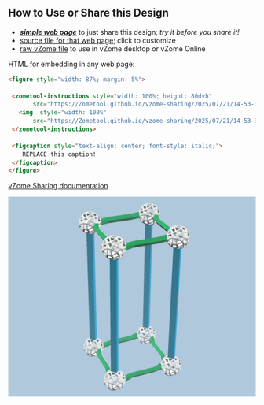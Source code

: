 
## How to Use or Share this Design

 - [***simple web page***](<https://Zometool.github.io/vzome-sharing/2025/07/21/14-53-32-CRY-Tetragonal-P-All/>) to just share this design; *try it before you share it!*
 - [source file for that web page](<https://github.com/Zometool/vzome-sharing/edit/main/2025/07/21/14-53-32-CRY-Tetragonal-P-All/index.md>); click to customize
 - [raw vZome file](<https://raw.githubusercontent.com/Zometool/vzome-sharing/main/2025/07/21/14-53-32-CRY-Tetragonal-P-All/CRY-Tetragonal-P-All.vZome>) to use in vZome desktop or vZome Online
 
 HTML for embedding in any web page:
 ```html
<figure style="width: 87%; margin: 5%">
  
  <zometool-instructions style="width: 100%; height: 80dvh"
        src="https://Zometool.github.io/vzome-sharing/2025/07/21/14-53-32-CRY-Tetragonal-P-All/CRY-Tetragonal-P-All.vZome" >
    <img  style="width: 100%"
        src="https://Zometool.github.io/vzome-sharing/2025/07/21/14-53-32-CRY-Tetragonal-P-All/CRY-Tetragonal-P-All.png" >
  </zometool-instructions>

  <figcaption style="text-align: center; font-style: italic;">
     REPLACE this caption!
  </figcaption>
</figure>

 ```

[vZome Sharing documentation](https://vzome.github.io/vzome/sharing.html#how-it-works)

![Image](<CRY-Tetragonal-P-All.png>)

